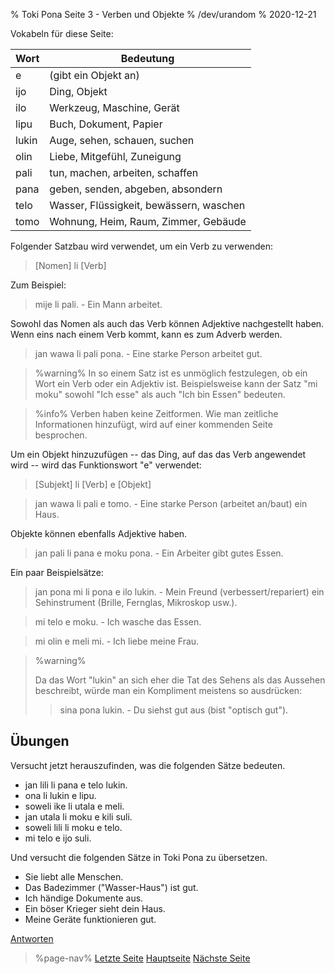 % Toki Pona Seite 3 - Verben und Objekte
% /dev/urandom
% 2020-12-21

Vokabeln für diese Seite:

| Wort  | Bedeutung                               |
|-------|-----------------------------------------|
| e     | (gibt ein Objekt an)                    |
| ijo   | Ding, Objekt                            |
| ilo   | Werkzeug, Maschine, Gerät               |
| lipu  | Buch, Dokument, Papier                  |
| lukin | Auge, sehen, schauen, suchen            |
| olin  | Liebe, Mitgefühl, Zuneigung             |
| pali  | tun, machen, arbeiten, schaffen         |
| pana  | geben, senden, abgeben, absondern       |
| telo  | Wasser, Flüssigkeit, bewässern, waschen |
| tomo  | Wohnung, Heim, Raum, Zimmer, Gebäude    |

Folgender Satzbau wird verwendet, um ein Verb zu verwenden:

> [Nomen] li [Verb]

Zum Beispiel:

> mije li pali. - Ein Mann arbeitet.

Sowohl das Nomen als auch das Verb können Adjektive nachgestellt haben. Wenn eins 
nach einem Verb kommt, kann es zum Adverb werden.

> jan wawa li pali pona. - Eine starke Person arbeitet gut.

> %warning%
> In so einem Satz ist es unmöglich festzulegen, ob ein Wort ein Verb oder ein 
> Adjektiv ist. Beispielsweise kann der Satz "mi moku" sowohl "Ich esse" als auch 
> "Ich bin Essen" bedeuten.


> %info%
> Verben haben keine Zeitformen. Wie man zeitliche Informationen hinzufügt, 
> wird auf einer kommenden Seite besprochen.

Um ein Objekt hinzuzufügen -- das Ding, auf das das Verb angewendet wird -- wird das 
Funktionswort "e" verwendet:

> [Subjekt] li [Verb] e [Objekt]

> jan wawa li pali e tomo. - Eine starke Person (arbeitet an/baut) ein Haus.

Objekte können ebenfalls Adjektive haben.

> jan pali li pana e moku pona. - Ein Arbeiter gibt gutes Essen.

Ein paar Beispielsätze:

> jan pona mi li pona e ilo lukin. - Mein Freund (verbessert/repariert) ein 
> Sehinstrument (Brille, Fernglas, Mikroskop usw.).

> mi telo e moku. - Ich wasche das Essen.

> mi olin e meli mi. - Ich liebe meine Frau.

> %warning%
> 
> Da das Wort "lukin" an sich eher die Tat des Sehens als das Aussehen beschreibt, 
> würde man ein Kompliment meistens so ausdrücken:
> 
> > sina pona lukin. - Du siehst gut aus (bist "optisch gut").
>
 
## Übungen

Versucht jetzt herauszufinden, was die folgenden Sätze bedeuten.

* jan lili li pana e telo lukin.
* ona li lukin e lipu.
* soweli ike li utala e meli.
* jan utala li moku e kili suli.
* soweli lili li moku e telo.
* mi telo e ijo suli.

Und versucht die folgenden Sätze in Toki Pona zu übersetzen.

* Sie liebt alle Menschen.
* Das Badezimmer ("Wasser-Haus") ist gut.
* Ich händige Dokumente aus.
* Ein böser Krieger sieht dein Haus.
* Meine Geräte funktionieren gut.

[Antworten](de/answers#p3)

> %page-nav%
> [Letzte Seite](de/2)
> [Hauptseite](de)
> [Nächste Seite](de/4)
